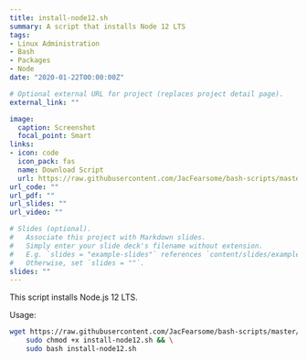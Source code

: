 ```yaml
---
title: install-node12.sh
summary: A script that installs Node 12 LTS
tags:
- Linux Administration
- Bash
- Packages
- Node
date: "2020-01-22T00:00:00Z"

# Optional external URL for project (replaces project detail page).
external_link: ""

image:
  caption: Screenshot
  focal_point: Smart
links:
- icon: code
  icon_pack: fas
  name: Download Script
  url: https://raw.githubusercontent.com/JacFearsome/bash-scripts/master/install-scripts/install-node12.sh
url_code: ""
url_pdf: ""
url_slides: ""
url_video: ""

# Slides (optional).
#   Associate this project with Markdown slides.
#   Simply enter your slide deck's filename without extension.
#   E.g. `slides = "example-slides"` references `content/slides/example-slides.md`.
#   Otherwise, set `slides = ""`.
slides: ""
---
```

This script installs Node.js 12 LTS.

Usage:
```sh
wget https://raw.githubusercontent.com/JacFearsome/bash-scripts/master/install-scripts/install-node12.sh && \
    sudo chmod +x install-node12.sh && \
    sudo bash install-node12.sh
```